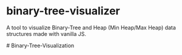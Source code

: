 # binary-tree-visualizer

A tool to visualize Binary-Tree and Heap (Min Heap/Max Heap) data structures made with vanilla JS. 

#   B i n a r y - T r e e - V i s u a l i z a t i o n 
 
 
